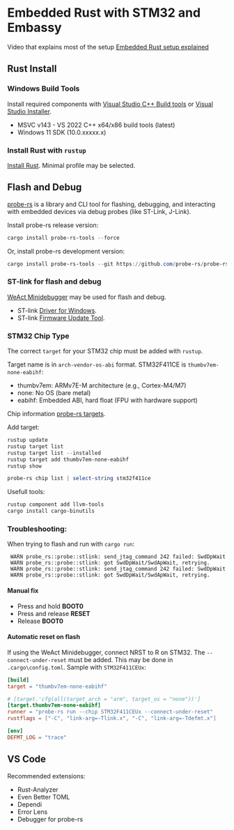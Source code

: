 # Embedded Rust with STM32 and Embassy

Video that explains most of the setup [Embedded Rust setup explained](https://www.youtube.com/watch?v=TOAynddiu5M)

## Rust Install

### Windows Build Tools
Install required components with [Visual Studio C++ Build tools](https://visualstudio.microsoft.com/visual-cpp-build-tools/) or [Visual Studio Installer](https://visualstudio.microsoft.com/downloads/).
- MSVC v143 - VS 2022 C++ x64/x86 build tools (latest)
- Windows 11 SDK (10.0.xxxxx.x)

### Install Rust with `rustup`
[Install Rust](https://www.rust-lang.org/tools/install). Minimal profile may be selected.

## Flash and Debug
[probe-rs](https://probe.rs/docs/getting-started/installation/) is a library and CLI tool for flashing, debugging, and interacting with embedded devices via debug probes (like ST-Link, J-Link).

Install probe-rs release version:
```powershell
cargo install probe-rs-tools --force
```

Or, install probe-rs development version:
```powershell
cargo install probe-rs-tools --git https://github.com/probe-rs/probe-rs --force
```

### ST-link for flash and debug
[WeAct Minidebugger](https://github.com/WeActStudio/WeActStudio.MiniDebugger) may be used for flash and debug.
- ST-link [Driver for Windows](https://www.st.com/en/development-tools/stsw-link009.html).
- ST-link [Firmware Update Tool](https://www.st.com/en/development-tools/stsw-link007.html).

### STM32 Chip Type 
The correct `target` for your STM32 chip must be added with `rustup`. 

Target name is in `arch-vendor-os-abi` format. STM32F411CE is `thumbv7em-none-eabihf`:
- thumbv7em: ARMv7E-M architecture (e.g., Cortex-M4/M7)
- none: No OS (bare metal)
- eabihf: Embedded ABI, hard float (FPU with hardware support)

Chip information [probe-rs targets](https://probe.rs/targets/?manufacturer=STMicroelectronics&family=SHOW_ALL_FAMILIES).

Add target:
```powershell
rustup update
rustup target list
rustup target list --installed
rustup target add thumbv7em-none-eabihf
rustup show

probe-rs chip list | select-string stm32f411ce
```

Usefull tools:
```powershell
rustup component add llvm-tools
cargo install cargo-binutils
```

### Troubleshooting:
When trying to flash and run with `cargo run`:

```
 WARN probe_rs::probe::stlink: send_jtag_command 242 failed: SwdDpWait
 WARN probe_rs::probe::stlink: got SwdDpWait/SwdApWait, retrying.
 WARN probe_rs::probe::stlink: send_jtag_command 242 failed: SwdDpWait
 WARN probe_rs::probe::stlink: got SwdDpWait/SwdApWait, retrying.
```
#### Manual fix
- Press and hold **BOOT0**
- Press and release **RESET**
- Release **BOOT0**

#### Automatic reset on flash
If using the WeAct Minidebugger, connect NRST to R on STM32. The `--connect-under-reset` must be added. This may be done in `.cargo\config.toml`. Sample with `STM32F411CEUx`:
```toml
[build]
target = "thumbv7em-none-eabihf"

# [target.'cfg(all(target_arch = "arm", target_os = "none"))']
[target.thumbv7em-none-eabihf]
runner = "probe-rs run --chip STM32F411CEUx --connect-under-reset"
rustflags = ["-C", "link-arg=-Tlink.x", "-C", "link-arg=-Tdefmt.x"]

[env]
DEFMT_LOG = "trace"
```

## VS Code

Recommended extensions:
- Rust-Analyzer
- Even Better TOML
- Dependi
- Error Lens
- Debugger for probe-rs
